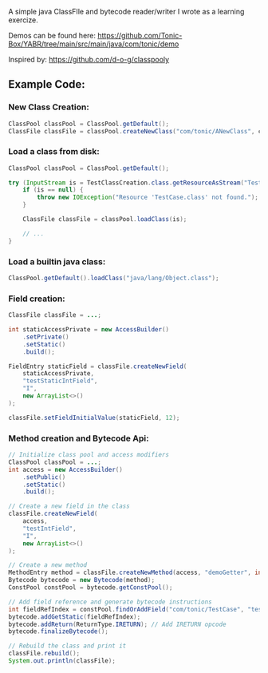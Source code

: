 A simple java ClassFIle and bytecode reader/writer I wrote as a learning exercize.

Demos can be found here: https://github.com/Tonic-Box/YABR/tree/main/src/main/java/com/tonic/demo

Inspired by: https://github.com/d-o-g/classpooly

## Example Code:

### New Class Creation:
```java
ClassPool classPool = ClassPool.getDefault();
ClassFile classFile = classPool.createNewClass("com/tonic/ANewClass", classAccess);
```


### Load a class from disk:
```java
ClassPool classPool = ClassPool.getDefault();

try (InputStream is = TestClassCreation.class.getResourceAsStream("TestCase.class")) {
    if (is == null) {
        throw new IOException("Resource 'TestCase.class' not found.");
    }

    ClassFile classFile = classPool.loadClass(is);

    // ...
}
```

### Load a builtin java class:
```java
ClassPool.getDefault().loadClass("java/lang/Object.class");
```


### Field creation:
```java
ClassFile classFile = ...;

int staticAccessPrivate = new AccessBuilder()
    .setPrivate()
    .setStatic()
    .build();

FieldEntry staticField = classFile.createNewField(
    staticAccessPrivate, 
    "testStaticIntField", 
    "I", 
    new ArrayList<>()
);

classFile.setFieldInitialValue(staticField, 12);
```


### Method creation and Bytecode Api:
```java
// Initialize class pool and access modifiers
ClassPool classPool = ...;
int access = new AccessBuilder()
    .setPublic()
    .setStatic()
    .build();

// Create a new field in the class
classFile.createNewField(
    access, 
    "testIntField", 
    "I", 
    new ArrayList<>()
);

// Create a new method
MethodEntry method = classFile.createNewMethod(access, "demoGetter", int.class);
Bytecode bytecode = new Bytecode(method);
ConstPool constPool = bytecode.getConstPool();

// Add field reference and generate bytecode instructions
int fieldRefIndex = constPool.findOrAddField("com/tonic/TestCase", "testIntField", "I");
bytecode.addGetStatic(fieldRefIndex);
bytecode.addReturn(ReturnType.IRETURN); // Add IRETURN opcode
bytecode.finalizeBytecode();

// Rebuild the class and print it
classFile.rebuild();
System.out.println(classFile);
```
